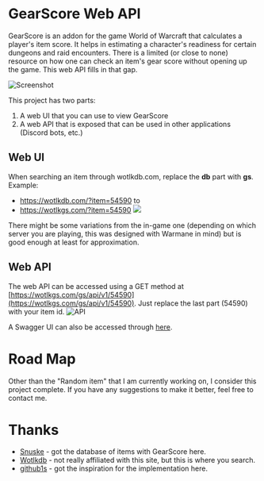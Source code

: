 # GearScore Web API

GearScore is an addon for the game World of Warcraft that calculates a player's item score. It helps in estimating a 
character's readiness for certain dungeons and raid encounters. There is a limited (or close to none) resource on how 
one can check an item's gear score without opening up the game. This web API fills in that gap.

![Screenshot](https://i.imgur.com/4dtt0F1.png)

This project has two parts:
1. A web UI that you can use to view GearScore
2. A web API that is exposed that can be used in other applications (Discord bots, etc.)

## Web UI

When searching an item through wotlkdb.com, replace the **db** part with **gs**. Example: 
* https://wotlkdb.com/?item=54590 to
* https://wotlkgs.com/?item=54590
![](https://i.imgur.com/hAYf2S3.png)

There might be some variations from the in-game one (depending on which server you are playing, this was designed with
Warmane in mind) but is good enough at least for approximation.

## Web API

The web API can be accessed using a GET method at [https://wotlkgs.com/gs/api/v1/54590](https://wotlkgs.com/gs/api/v1/54590). 
Just replace the last part (54590) with your item id.
![API](https://i.imgur.com/FAsOxja.png)

A Swagger UI can also be accessed through [here](http://wotlkgs.com:8080/swagger/).

# Road Map

Other than the "Random item" that I am currently working on, I consider this project complete. If you have any suggestions
to make it better, feel free to contact me.

# Thanks

* [Snuske](https://github.com/mortenmoulder/Snuske) - got the database of items with GearScore here.
* [Wotlkdb](https://wotlkdb.com/) - not really affiliated with this site, but this is where you search.
* [github1s](https://github1s.com/) - got the inspiration for the implementation here.